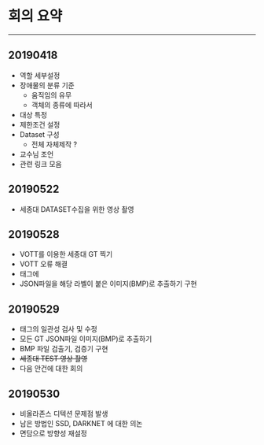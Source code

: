 # 회의 요약

---

## 20190418

- 역할 세부설정
- 장애물의 분류 기준
  - 움직임의 유무
  - 객체의 종류에 따라서
- 대상 특정
- 제한조건 설정
- Dataset 구성
  - 전체 자체제작 ?
- 교수님 조언
- 관련 링크 모음


## 20190522

- 세종대 DATASET수집을 위한 영상 촬영



## 20190528

- VOTT를 이용한 세종대 GT 찍기
- VOTT 오류 해결
- 태그에 
- JSON파일을 해당 라벨이 붙은 이미지(BMP)로 추출하기 구현 



## 20190529 

- 태그의 일관성 검사 및 수정
- 모든 GT JSON파일 이미지(BMP)로 추출하기
- BMP 파일 검출기, 검증기 구현
- ~~세종대 TEST 영상 촬영~~
- 다음 안건에 대한 회의

## 20190530

- 비올라존스 디텍션 문제점 발생
- 남은 방법인 SSD, DARKNET 에 대한 의논
- 면담으로 방향성 재설정

